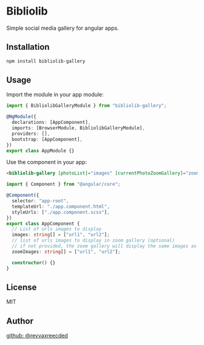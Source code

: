 # Bibliolib

Simple social media gallery for angular apps.

## Installation

```bash
npm install bibliolib-gallery
```

## Usage

Import the module in your app module:

```typescript
import { BibliolibGalleryModule } from "bibliolib-gallery";

@NgModule({
  declarations: [AppComponent],
  imports: [BrowserModule, BibliolibGalleryModule],
  providers: [],
  bootstrap: [AppComponent],
})
export class AppModule {}
```

Use the component in your app:

```html
<bibliolib-gallery [photoList]="images" [currentPhotoZoomGallery]="zoomImages"></bibliolib-gallery>
```

```typescript
import { Component } from "@angular/core";

@Component({
  selector: "app-root",
  templateUrl: "./app.component.html",
  styleUrls: ["./app.component.scss"],
})
export class AppComponent {
  // List of urls images to display
  images: string[] = ["url1", "url2"];
  // list of urls images to display in zoom gallery (optional)
  // if not provided, the zoom gallery will display the same images as the main gallery
  zoomImages: string[] = ["url1", "url2"];

  constructor() {}
}
```

## License
MIT

## Author
[github: @reyvaxreecded]('https://github.com/reyvaxreecded')

